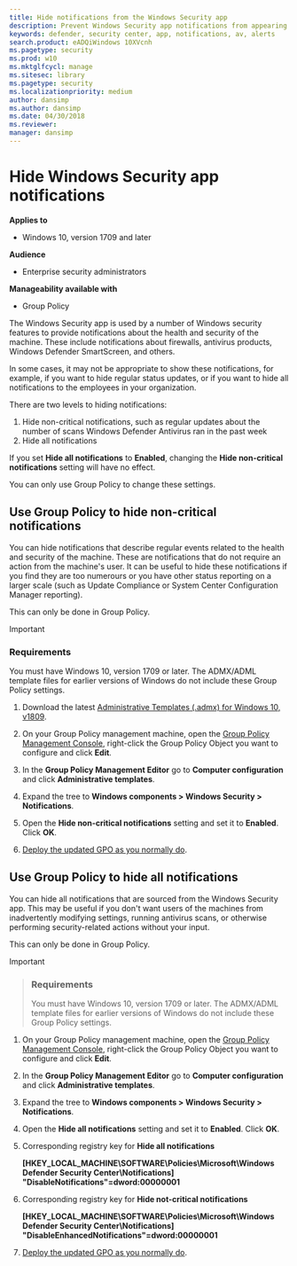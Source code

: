 ```yaml
---
title: Hide notifications from the Windows Security app
description: Prevent Windows Security app notifications from appearing on user endpoints
keywords: defender, security center, app, notifications, av, alerts
search.product: eADQiWindows 10XVcnh
ms.pagetype: security
ms.prod: w10
ms.mktglfcycl: manage
ms.sitesec: library
ms.pagetype: security
ms.localizationpriority: medium
author: dansimp
ms.author: dansimp
ms.date: 04/30/2018
ms.reviewer: 
manager: dansimp
---
```


# Hide Windows Security app notifications

**Applies to**

- Windows 10, version 1709 and later

**Audience**

- Enterprise security administrators

**Manageability available with**

- Group Policy

The Windows Security app is used by a number of Windows security features to provide notifications about the health and security of the machine. These include notifications about firewalls, antivirus products, Windows Defender SmartScreen, and others.

In some cases, it may not be appropriate to show these notifications, for example, if you want to hide regular status updates, or if you want to hide all notifications to the employees in your organization.

There are two levels to hiding notifications:

1. Hide non-critical notifications, such as regular updates about the number of scans Windows Defender Antivirus ran in the past week
2. Hide all notifications

If you set **Hide all notifications** to **Enabled**, changing the **Hide non-critical notifications** setting will have no effect.

You can only use Group Policy to change these settings.



## Use Group Policy to hide non-critical notifications

You can hide notifications that describe regular events related to the health and security of the machine. These are notifications that do not require an action from the machine's user. It can be useful to hide these notifications if you find they are too numerours or you have other status reporting on a larger scale (such as Update Compliance or System Center Configuration Manager reporting).

This can only be done in Group Policy.

>[!IMPORTANT]
>### Requirements
>
>You must have Windows 10, version 1709 or later. The ADMX/ADML template files for earlier versions of Windows do not include these Group Policy settings. 

1. Download the latest [Administrative Templates (.admx) for Windows 10, v1809](https://www.microsoft.com/download/details.aspx?id=57576).


1.  On your Group Policy management machine, open the [Group Policy Management Console](https://technet.microsoft.com/library/cc731212.aspx), right-click the Group Policy Object you want to configure and click **Edit**.

3.  In the **Group Policy Management Editor** go to **Computer configuration** and click **Administrative templates**.

5.  Expand the tree to **Windows components > Windows Security > Notifications**.

6.  Open the **Hide non-critical notifications** setting and set it to **Enabled**. Click **OK**.

7. [Deploy the updated GPO as you normally do](https://msdn.microsoft.com/library/ee663280(v=vs.85).aspx). 


## Use Group Policy to hide all notifications

You can hide all notifications that are sourced from the Windows Security app. This may be useful if you don't want users of the machines from inadvertently modifying settings, running antivirus scans, or otherwise performing security-related actions without your input.

This can only be done in Group Policy.

>[!IMPORTANT]


>### Requirements
>
>You must have Windows 10, version 1709 or later. The ADMX/ADML template files for earlier versions of Windows do not include these Group Policy settings. 

1.  On your Group Policy management machine, open the [Group Policy Management Console](https://technet.microsoft.com/library/cc731212.aspx), right-click the Group Policy Object you want to configure and click **Edit**.

3.  In the **Group Policy Management Editor** go to **Computer configuration** and click **Administrative templates**.

5.  Expand the tree to **Windows components > Windows Security > Notifications**.

6.  Open the **Hide all notifications** setting and set it to **Enabled**. Click **OK**.

7.  Corresponding registry key  for **Hide all notifications**
   
    **[HKEY_LOCAL_MACHINE\SOFTWARE\Policies\Microsoft\Windows Defender Security Center\Notifications]**
    **"DisableNotifications"=dword:00000001**
    
8.   Corresponding registry key  for **Hide not-critical notifications**

     **[HKEY_LOCAL_MACHINE\SOFTWARE\Policies\Microsoft\Windows Defender Security Center\Notifications]**
     **"DisableEnhancedNotifications"=dword:00000001**

9. [Deploy the updated GPO as you normally do](https://msdn.microsoft.com/library/ee663280(v=vs.85).aspx). 
